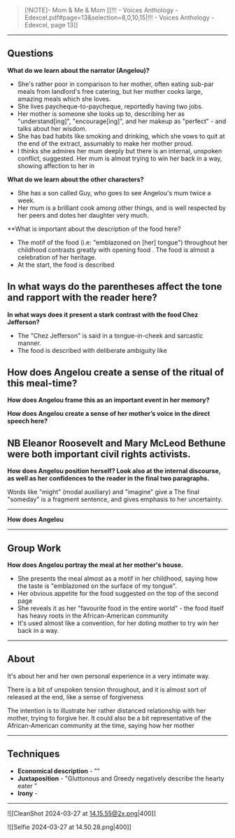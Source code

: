 > [!NOTE]- Mom & Me & Mom
> [[!!! - Voices Anthology - Edexcel.pdf#page=13&selection=8,0,10,15|!!! - Voices Anthology - Edexcel, page 13]]

-----
## Questions
**What do we learn about the narrator (Angelou)?**
- She's rather poor in comparison to her mother, often eating sub-par meals from landlord's free catering, but her mother cooks large, amazing meals which she loves.
- She lives paycheque-to-paycheque, reportedly having two jobs.
- Her mother is someone she looks up to, describing her as "understand\[ing]", "encourage\[ing]", and her makeup as "perfect" - and talks about her wisdom.
- She has bad habits like smoking and drinking, which she vows to quit at the end of the extract, assumably to make her mother proud.
- I thinks she admires her mum deeply but there is an internal, unspoken conflict, suggested. Her mum is almost trying to win her back in a way, showing affection to her in 

**What do we learn about the other characters?**
- She has a son called Guy, who goes to see Angelou's mum twice a week.
- Her mum is a brilliant cook among other things, and is well respected by her peers and dotes her daughter very much.

**What is important about the description of the food here? 
- The motif of the food (i.e: "emblazoned on \[her] tongue") throughout her childhood contrasts greatly with opening food . The food is almost a celebration of her heritage.
- At the start, the food is described

**In what ways do the parentheses affect the tone and rapport with the reader here?**
- 

**In what ways does it present a stark contrast with the food Chez Jefferson?**
- The "Chez Jefferson" is said in a tongue-in-cheek and sarcastic manner.
- The food is described with deliberate ambiguity like

**How does Angelou create a sense of the ritual of this meal-time?**
- 

**How does Angelou frame this as an important event in her memory?**

**How does Angelou create a sense of her mother’s voice in the direct speech here?**

**NB Eleanor Roosevelt and Mary McLeod Bethune were both important civil rights activists.**
- 

**How does Angelou position herself? Look also at the internal discourse, as well as her confidences to the reader in the final two paragraphs.**


Words like "might" (modal auxiliary) and "imagine" give a 
The final "someday" is a fragment sentence, and gives emphasis to her uncertainty.

****


**How does Angelou**

-----
## Group Work

**How does Angelou portray the meal at her mother's house.**
- She presents the meal almost as a motif in her childhood, saying how the taste is "emblazoned on the surface of my tongue".
- Her obvious appetite for the food suggested on the top of the second page 
- She reveals it as her "favourite food in the entire world" - the food itself has heavy roots in the African-American community
- It's used almost like a convention, for her doting mother to try win her back in a way.



-----
## About
It's about her and her own personal experience in a very intimate way.

There is a bit of unspoken tension throughout, and it is almost sort of released at the end, like a sense of forgiveness

The intention is to illustrate her rather distanced relationship with her mother, trying to forgive her.
It could also be a bit representative of the African-American community at the time, saying how her mother

-----
## Techniques
- **Economical description** - ""
- **Juxtaposition** - "Gluttonous and Greedy negatively describe the hearty eater "
- **Irony** - 

-----




![[CleanShot 2024-03-27 at 14.15.55@2x.png|400]]

![[Selfie 2024-03-27 at 14.50.28.png|400]]
